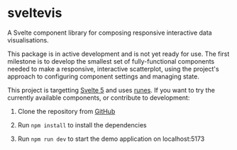 # sveltevis

A Svelte component library for composing responsive interactive data visualisations.

This package is in active development and is not yet ready for use. The first milestone is to develop the smallest set of fully-functional components needed to make a responsive, interactive scatterplot, using the project's approach to configuring component settings and managing state.

This project is targetting <a href="https://svelte.dev/blog/whats-new-in-svelte-december-2023">Svelte 5</a> and uses <a href="https://svelte.dev/blog/runes">runes</a>. If you want to try the currently available components, or contribute to development:

1. Clone the repository from <a href="https://github.com/olihawkins/sveltevis">GitHub</a>

2. Run `npm install` to install the dependencies

3. Run `npm run dev` to start the demo application on localhost:5173 

